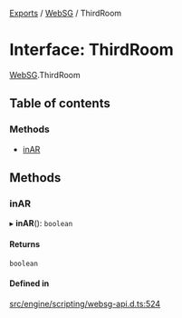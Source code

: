 [Exports](../modules.md) / [WebSG](../modules/websg) / ThirdRoom

# Interface: ThirdRoom

[WebSG](../modules/WebSG.md).ThirdRoom

## Table of contents

### Methods

- [inAR](WebSG.ThirdRoom.md#inar)

## Methods

### inAR

▸ **inAR**(): `boolean`

#### Returns

`boolean`

#### Defined in

[src/engine/scripting/websg-api.d.ts:524](https://github.com/matrix-org/thirdroom/blob/1005fb3d/src/engine/scripting/websg-api.d.ts#L524)

